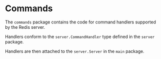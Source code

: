 # Commands

The `commands` package contains the code for command handlers supported by the Redis server.

Handlers conform to the `server.CommandHandler` type defined in the `server` package.

Handlers are then attached to the `server.Server` in the `main` package.
